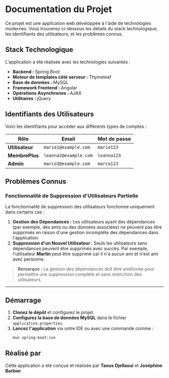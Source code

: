# Documentation du Projet

Ce projet est une application web développée à l'aide de technologies modernes. Vous trouverez ci-dessous les détails du stack technologique, les identifiants des utilisateurs, et les problèmes connus.

## Stack Technologique

L'application a été réalisée avec les technologies suivantes :

- **Backend :** Spring Boot
- **Moteur de templates côté serveur :** Thymeleaf
- **Base de données :** MySQL
- **Framework Frontend :** Angular
- **Opérations Asynchrones :** AJAX
- **Utilitaires :** jQuery

## Identifiants des Utilisateurs

Voici les identifiants pour accéder aux différents types de comptes :

| Rôle          | Email                   | Mot de passe  |
|---------------|-------------------------|---------------|
| **Utilisateur** | `marie1@example.com`  | `marie123`    |
| **MembrePlus** | `leanna2@example.com`  | `leanna123`   |
| **Admin**     | `marco3@example.com`   | `marco123`    |

## Problèmes Connus

### Fonctionnalité de Suppression d'Utilisateurs Partielle

La fonctionnalité de suppression des utilisateurs fonctionne uniquement dans certains cas :

1. **Gestion des Dépendances :** Les utilisateurs ayant des dépendances (par exemple, des amis ou des données associées) ne peuvent pas être supprimés en raison d'une gestion incomplète des dépendances dans l'application.
2. **Suppression d'un Nouvel Utilisateur :** Seuls les utilisateurs sans dépendances peuvent être supprimés avec succès. Par exemple, l'utilisateur **Martin** peut être supprimé car il n'a aucun ami et n'est ami avec personne.

> **Remarque :** La gestion des dépendances doit être améliorée pour permettre une suppression complète et sans restriction des utilisateurs.

---

## Démarrage

1. **Clonez le dépôt** et configurez le projet.
2. **Configurez la base de données MySQL** dans le fichier `application.properties`.
3. **Lancez l'application** via votre IDE ou avec une commande comme :
   ```bash
   mvn spring-boot:run
   
## Réalisé par

Cette application a été conçue et réalisée par **Taous Djellaoui** et **Joséphine Barbier**
